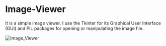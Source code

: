 # Image-Viewer
It is a simple image viewer. I use the Tkinter for its Graphical User Interface (GUI) and PIL packages for opening or manipulating the image file.

![Image_Viewer](https://github.com/rymarksr/Image-Viewer/assets/87219469/38ace4c3-8916-49e1-9f27-97129f85d698)
